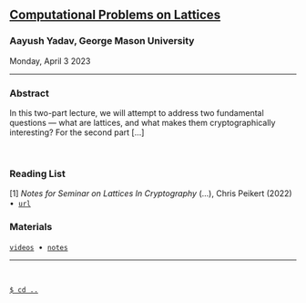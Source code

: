 ## **[Computational Problems on Lattices](#)**
### Aayush Yadav, George Mason University
Monday, April 3 2023

--------------------------------------------------------------------------------

### **Abstract**

In this two-part lecture, we will attempt to address two fundamental questions — 
what are lattices, and what makes them cryptographically interesting? For the 
second part [...]

<br/>

### **Reading List**

[1] _Notes for Seminar on Lattices In Cryptography_ (...), Chris Peikert (2022) 
&bull;&nbsp;&nbsp;[`url`](https://github.com/cpeikert/LatticesInCryptography)
<br/>

### **Materials**

[`videos`](#)&nbsp;&nbsp;&bull;&nbsp;&nbsp;[`notes`](#)

--------------------------------------------------------------------------------
<br/>

[`$ cd ..`](../readme)

<!---
A note on formatting: while there is no fixed format for maintaining this page 
yet, as a practical style emerges over the first several iterations, some level 
of consistency will also be expected.
--->
